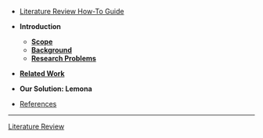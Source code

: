   * [Literature Review How-To Guide](HowToDoALiteratureReview.md)

  * **Introduction**
    * **[Scope](LiteratureReviewIntroScope.md)**
    * **[Background](LiteratureReviewIntroBackground.md)**
    * **[Research Problems](LiteratureReviewIntroProblems.md)**
  * **[Related Work](LiteratureReviewRelatedWork.md)**
  * **Our Solution: Lemona**
  * [References](LiteratureReviewReferences.md)


---


[Literature Review](LiteratureReview.md)